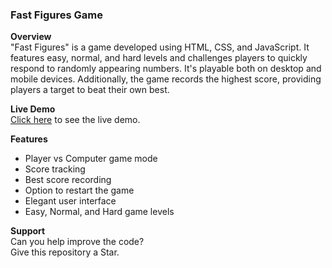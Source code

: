 ### Fast Figures Game
**Overview**  
"Fast Figures" is a game developed using HTML, CSS, and JavaScript. It features easy, normal, and hard levels and challenges players to quickly respond to randomly appearing numbers. It's playable both on desktop and mobile devices. Additionally, the game records the highest score, providing players a target to beat their own best.

**Live Demo**  
[Click here]( https://edanurabakoc.github.io/fast-figures-english-number-game/) to see the live demo.

**Features**  
- Player vs Computer game mode
- Score tracking
- Best score recording
- Option to restart the game
- Elegant user interface
- Easy, Normal, and Hard game levels

**Support**  
Can you help improve the code?  
Give this repository a Star.
